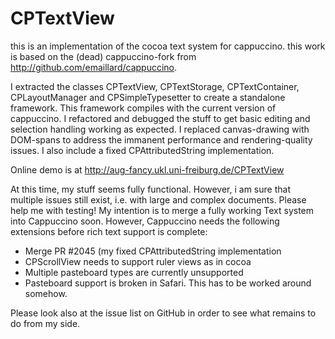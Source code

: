 CPTextView
==========
this is an implementation of the cocoa text system for cappuccino.
this work is based on the (dead) cappuccino-fork from <http://github.com/emaillard/cappuccino>.

I extracted the classes CPTextView, CPTextStorage, CPTextContainer, CPLayoutManager and CPSimpleTypesetter to create a standalone framework. This framework compiles with the current version of cappuccino.
I refactored and debugged the stuff to get basic editing and selection handling working as expected.
I replaced canvas-drawing with DOM-spans to address the immanent performance and rendering-quality issues.
I also include a fixed CPAttributedString implementation.

Online demo is at <http://aug-fancy.ukl.uni-freiburg.de/CPTextView>

At this time, my stuff seems fully functional. However, i am sure that multiple issues still exist, i.e. with large and complex documents. Please help me with testing!
My intention is to merge a fully working Text system into Cappuccino soon.
However, Cappuccino needs the following extensions before rich text support is complete:
* Merge PR #2045 (my fixed CPAttributedString implementation
* CPScrollView needs to support ruler views as in cocoa
* Multiple pasteboard types are currently unsupported
* Pasteboard support is broken in Safari. This has to be worked around somehow.

Please look also at the issue list on GitHub in order to see what remains to do from my side.
